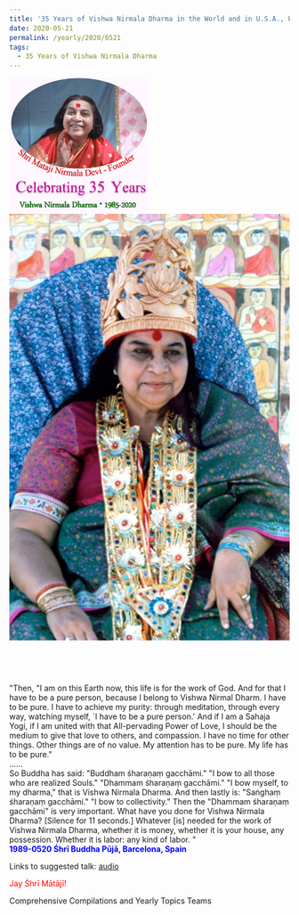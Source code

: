 ```yaml
---
title: '35 Years of Vishwa Nirmala Dharma in the World and in U.S.A., Post 8'
date: 2020-05-21
permalink: /yearly/2020/0521
tags:
  - 35 Years of Vishwa Nirmala Dharma
---
```


<div style="text-align: left"><img src="/images/Celebrating35YearsVishwaNirmalaDharma.png" width="250" /></div>

<div style="text-align: center"><img src="/images/image440.png" /></div>

<br>
<p style="color:DeepPink; text-align:center">
<font size="+2"><b></b><br></font>
</p>

<p>
"Then, "I am on this Earth now, this life is for the work of God. And for that I have to be a pure person, because I belong to Vishwa Nirmal Dharm. I have to be pure. I have to achieve my purity: through meditation, through every way, watching myself, `I have to be a pure person.' And if I am a Sahaja Yogi, if I am united with that All-pervading Power of Love, I should be the medium to give that love to others, and compassion. I have no time for other things. Other things are of no value. My attention has to be pure. My life has to be pure."<br>
......<br>
So Buddha has said: "Buddham śharaṇaṃ gacchāmi." "I bow to all those who are realized Souls." "Dhammam śharaṇaṃ gacchāmi." "I bow myself, to my dharma," that is Vishwa Nirmala Dharma. And then lastly is: "Saṅghaṃ śharaṇaṃ gacchāmi." "I bow to collectivity."<br<
......<br>
Then the "Dhammam śharaṇaṃ gacchāmi" is very important. What have you done for Vishwa Nirmala Dharma? [Silence for 11 seconds.] Whatever [is] needed for the work of Vishwa Nirmala Dharma, whether it is money, whether it is your house, any possession. Whether it is labor: any kind of labor. "<br>
<font color="blue"><b>1989-0520 Śhrī Buddha Pūjā, Barcelona, Spain</b></font><br>
</p>

Links to suggested talk: <a href="https://soundcloud.com/nirmala-vidya-portal/1989-0520-1-buddha_puja-1-wav"> audio</a><br>

<p style="color:red;">Jay Śhrī Mātājī!<br></p>

Comprehensive Compilations and Yearly Topics Teams